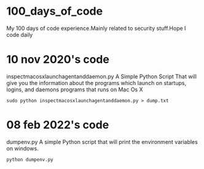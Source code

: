 # 100_days_of_code
My 100 days of code experience.Mainly related to security stuff.Hope I code daily 

# 10 nov 2020's code
inspectmacosxlaunchagentanddaemon.py
A Simple Python Script That will give you the information about the  programs which launch on  startups, logins, and daemons programs that runs on Mac Os X

`sudo python inspectmacosxlaunchagentanddaemon.py > dump.txt`

# 08 feb 2022's code
dumpenv.py
A simple Python script that will print the environment variables on windows.

`python dumpenv.py`
